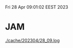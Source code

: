 Fri 28 Apr 09:01:02 EEST 2023
# JAM
<a href='./cache/202304/28_09.log'>./cache/202304/28_09.log</a>
